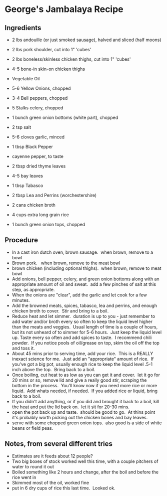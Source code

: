 # George's Jambalaya Recipe

## Ingredients
- 2 lbs andouille (or just smoked sausage), halved and sliced (half moons)
- 2 lbs pork shoulder, cut into 1" 'cubes'
- 2 lbs boneless/skinless chicken thighs, cut into 1" 'cubes'
- 4-5 bone-in skin-on chicken thighs

- Vegetable Oil
- 5-6 Yellow Onions, chopped
- 3-4 Bell peppers, chopped
- 5 Stalks celery, chopped
- 1 bunch green onion bottoms (white part), chopped
- 2 tsp salt

- 5-6 cloves garlic, minced

- 1 tbsp Black Pepper
- cayenne pepper, to taste
- 2 tbsp dried thyme leaves
- 4-5 bay leaves
- 1 tbsp Tabasco
- 2 tbsp Lea and Perrins (worchestershire)
- 2 cans chicken broth
- 4 cups extra long grain rice

- 1 bunch green onion tops, chopped

## Procedure
- In a cast iron dutch oven, brown sausage.  when brown, remove to a bowl
- Brown pork.   when brown, remove to the meat bowl
- brown chicken (including optional thighs).  when brown, remove to meat bowl
- Add onions, bell pepper, celery, and green onion bottoms along with an appropriate amount of oil and sweat.  add a few pinches of salt at this step, as appropriate.
- When the onions are "clear", add the garlic and let cook for a few minutes.
- Add the browned meats, spices, tabasco, lea and perrins, and enough chicken broth to cover.  Stir and bring to a boil.
- Reduce heat and let simmer.  duration is up to you - just remember to add water and/or broth every so often to keep the liquid level higher than the meats and veggies.  Usual length of time is a couple of hours, but its not unheard of to simmer for 5-6 hours.  Just keep the liquid level up. Taste every so often and add spices to taste.  I recommend chili powder.  If you notice pools of oil/grease on top, skim the oil off the top and toss it.
- About 45 mins prior to serving time, add your rice.  This is a REALLY inexact science for me.  Just add an "appropriate" amount of rice.  If you've got a big pot, usually enough rice to keep the liquid level .5-1 inch above the top.  Bring back to a boil.
- Once boiling, cut heat to as low as you can get it and cover.  let it go for 20 mins or so, remove lid and give a really good stir, scraping the bottom in the process.  You'll know now if you need more rice or more liquid.  Add whats needed, if needed.  If you added rice or liquid, bring back to a boil.
- If you didn't add anything, or if you did and brought it back to a boil, kill the heat and put the lid back on.  let it sit for 20-30 mins.
- open the pot back up and taste.  should be good to go.  At thins point it's probably worth picking out the chicken bones and bay leaves.
- serve with some chopped green onion tops.  also good is a side of white beans or field peas.

## Notes, from several different tries
- Estimates are it feeds about 12 people?
- Two big boxes of stock worked well this time, with a couple pitchers of water to round it out
- Boiled something like 2 hours and change, after the boil and before the rice went in
- Skimmed most of the oil, worked fine
- put in 6 dry cups of rice this last time.  Looked ok.
